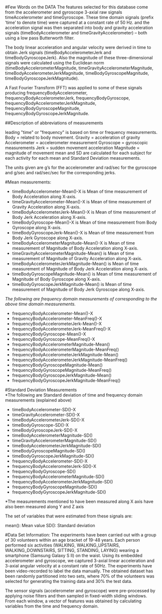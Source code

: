 #Few Words on the DATA
The features selected for this database come from the accelerometer and gyroscope 3-axial raw signals timeAccelerometer and timeGyroscope. These time domain signals (prefix ‘time’ to denote time) were captured at a constant rate of 50 Hz. 
and the acceleration signal was then separated into body and gravity acceleration signals (timeBodyAccelerometer and timeGravityAccelerometer) – both using a low pass Butterworth filter.  

The body linear acceleration and angular velocity were derived in time to obtain Jerk signals (timeBodyAccelerometerJerk and timeBodyGyroscopeJerk). 
Also the magnitude of these three-dimensional signals were calculated using the Euclidean norm (timeBodyAccelerometerMagnitude, timeGravityAccelerometerMagnitude, timeBodyAccelerometerJerkMagnitude, timeBodyGyroscopeMagnitude,
 timeBodyGyroscopeJerkMagnitude).

A Fast Fourier Transform (FFT) was applied to some of these signals producing frequencyBodyAccelerometer, frequencyBodyAccelerometerJerk, frequencyBodyGyroscope, frequencyBodyAccelerometerJerkMagnitude,
 frequencyBodyGyroscopeMagnitude, frequencyBodyGyroscopeJerkMagnitude. 

##Description of abbreviations of measurements

leading "time" or "frequency" is based on time or frequency measurements.
Body = related to body movement.
Gravity = acceleration of gravity
Accelerometer = accelerometer measurement
Gyroscope = gyroscopic measurements
Jerk = sudden movement acceleration
Magnitude = magnitude of movement
mean and SD are calculated for each subject for each activity for each mean and Standard Deviation measurements.  

The units given are g’s for the accelerometer and rad/sec for the gyroscope and g/sec and rad/sec/sec for the corresponding jerks.  

#Mean measurements:
* timeBodyAccelerometer-Mean()-X is Mean of time measurement of Body Acceleration along X-axis.    
* timeGravityAccelerometer-Mean()-X is Mean of time measurement of Gravity Acceleration along X-axis.  
* timeBodyAccelerometerJerk-Mean()-X is Mean of time measurement of Body Jerk Acceleration along X-axis.  
* timeBodyGyroscope-Mean()-X is Mean of time measurement from Body Gyroscope along X-axis.  
* timeBodyGyroscopeJerk-Mean()-X is Mean of time measurement from Body Jerk Gyroscope along X-axis.  
* timeBodyAccelerometerMagnitude-Mean()-X is Mean of time measurement of Magnitude of Body Acceleration along X-axis.  
* timeGravityAccelerometerMagnitude-Mean() is Mean of time measurement of Magnitude of Gravity Acceleration along X-axis.  
* timeBodyAccelerometerJerkMagnitude-Mean() is Mean of time measurement of Magnitude of Body Jerk Acceleration along X-axis.  
* timeBodyGyroscopeMagnitude-Mean() is Mean of time measurement of Magnitude of Body Gyroscope along X-axis.
* timeBodyGyroscopeJerkMagnitude-Mean() is Mean of time measurement of Magnitude of Body Jerk Gyroscope along X-axis.  
 
*The following are frequency domain measurements of corresponding to the above time domain measurements.*  

* frequencyBodyAccelerometer-Mean()-X  
* frequencyBodyAccelerometer-MeanFreq()-X
* frequencyBodyAccelerometerJerk-Mean()-X  
* frequencyBodyAccelerometerJerk-MeanFreq()-X  
* frequencyBodyGyroscope-Mean()-X
* frequencyBodyGyroscope-MeanFreq()-X  
* frequencyBodyAccelerometerMagnitude-Mean()  
* frequencyBodyAccelerometerMagnitude-MeanFreq()  
* frequencyBodyAccelerometerJerkMagnitude-Mean()
* frequencyBodyAccelerometerJerkMagnitude-MeanFreq()  
* frequencyBodyGyroscopeMagnitude-Mean()             
* frequencyBodyGyroscopeMagnitude-MeanFreq()  
* frequencyBodyGyroscopeJerkMagnitude-Mean()  
* frequencyBodyGyroscopeJerkMagnitude-MeanFreq()

#Standard Deviation Measurements  
*The following are Standard deviation of time and frequency domain  measurements (explained above)  

* timeBodyAccelerometer-SD()-X  
* timeGravityAccelerometer-SD()-X  
* timeBodyAccelerometerJerk-SD()-X  
* timeBodyGyroscope-SD()-X  
* timeBodyGyroscopeJerk-SD()-X  
* timeBodyAccelerometerMagnitude-SD()  
* timeGravityAccelerometerMagnitude-SD()  
* timeBodyAccelerometerJerkMagnitude-SD()  
* timeBodyGyroscopeMagnitude-SD()  
* timeBodyGyroscopeJerkMagnitude-SD()  
* frequencyBodyAccelerometer-SD()-X   
* frequencyBodyAccelerometerJerk-SD()-X  
* frequencyBodyGyroscope-SD()  
* frequencyBodyAccelerometerMagnitude-SD()  
* frequencyBodyAccelerometerJerkMagnitude-SD()  
* frequencyBodyGyroscopeMagnitude-SD()  
* frequencyBodyGyroscopeJerkMagnitude-SD()  

*The measurements mentioned to have been measured along X axis have also been measured along Y and Z axis  

The set of variables that were estimated from these signals are:

mean(): Mean value
SD(): Standard deviation  

#Data Set Information:
The experiments have been carried out with a group of 30 volunteers within an age bracket of 19-48 years. 
Each person performed six activities (WALKING, WALKING_UPSTAIRS, WALKING_DOWNSTAIRS, SITTING, STANDING, LAYING) wearing a smartphone (Samsung Galaxy S II) on the waist. 
Using its embedded accelerometer and gyroscope, we captured 3-axial linear acceleration and 3-axial angular velocity at a constant rate of 50Hz. 
The experiments have been video-recorded to label the data manually. 
The obtained dataset has been randomly partitioned into two sets, where 70% of the volunteers was selected for generating the training data and 30% the test data.

The sensor signals (accelerometer and gyroscope) were pre-processed by applying noise filters and then sampled in fixed-width sliding windows. 
From each window, a vector of features was obtained by calculating variables from the time and frequency domain.